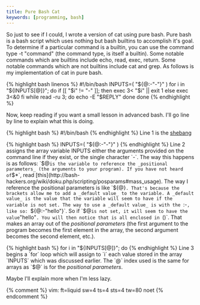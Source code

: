 ```yaml
---
title: Pure Bash Cat
keywords: [programming, bash]
---
```


So just to see if I could, I wrote a version of cat using pure bash. Pure bash
is a bash script which uses nothing but bash builtins to accomplish it's goal.
To determine if a particular command is a builtin, you can use the command type
-t "command" (the command type, is itself a builtin). Some notable commands
which are builtins include echo, read, exec, return. Some notable commands which
are not builtins include cat and grep. As follows is my implementation of cat in
pure bash.

{% highlight bash linenos %}
#!/bin/bash
INPUTS=( "${@:-"-"}" )
for i in "${INPUTS[@]}"; do
	if [[ "$i" != "-" ]]; then
		exec 3< "$i" || exit 1
	else
		exec 3<&0
	fi
	while read -ru 3; do
		echo -E "$REPLY"
	done
done
{% endhighlight %}

Now, keep reading if you want a small lesson in advanced bash.  I'll go line by
line to explain what this is doing.

{% highlight bash %}
#!/bin/bash
{% endhighlight %}
Line 1 is the [shebang](http://en.wikipedia.org/wiki/Shebang_%28Unix%29)

{% highlight bash %}
INPUTS=( "${@:-"-"}" )
{% endhighlight %}
Line 2 assigns the array variable INPUTS either the arguments provided on the
command line if they exist, or the single character `-`. The way this happens is
as follows: `$@` is the variable to reference the _positional parameters_ (the
arguments to your program). If you have not heard of `$*`, read
[this](http://bash-hackers.org/wiki/doku.php/scripting/posparams#mass_usage).
The way I reference the positional parameters is like `${@}`. That's because the
brackets allow me to add a _default value_ to the variable. A _default value_ is
the value that the variable will seem to have if the variable is not set. The
way to use a _default value_ is with the `:-`, like so: `${@:-"hello"}`. So if
`$@` is not set, it will seem to have the value `"hello"`. You will then notice
that is all enclosed in `()`. That makes an array out of the _positional
parameters_ (the first argument to the program becomes the first element in the
array, the second argument becomes the second element, etc.).

{% highlight bash %}
for i in "${INPUTS[@]}"; do
{% endhighlight %}
Line 3 begins a `for` loop which will assign to `i` each value stored in the
array `INPUTS` which was discussed earlier. The `@` index used is the same for
arrays as `$@` is for the _positional parameters_.

Maybe I'll explain more when I'm less lazy.

{% comment %}
vim: ft=liquid sw=4 ts=4 sts=4 tw=80 noet
{% endcomment %}
